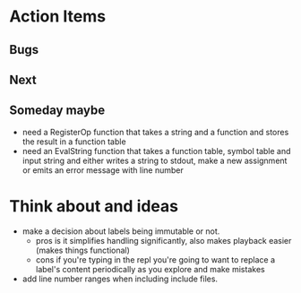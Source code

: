 
# Action Items

## Bugs

## Next

## Someday maybe

+ need a RegisterOp function that takes a string and a function and stores the result in a function table
+ need an EvalString function that takes a function table, symbol table and input string and either writes a string to stdout, make a new assignment or emits an error message with line number


# Think about and ideas

+ make a decision about labels being immutable or not.
    + pros is it simplifies handling significantly, also makes playback easier (makes things functional)
    + cons if you're typing in the repl you're going to want to replace a label's content periodically as you explore and make mistakes
+ add line number ranges when including include files.

